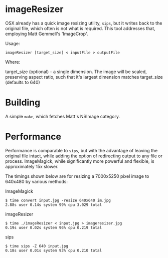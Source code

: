 # imageResizer

OSX already has a quick image resizing utility, `sips`, but it writes back to
the original file, which often is not what is required. This tool addresses
that, employing Matt Gemmell's 'ImageCrop'.

Usage:

    imageResizer [target_size] < inputFile > outputFile

Where:

target\_size (optional) - a single dimension. The image will be scaled, preserving
aspect ratio, such that it's largest dimension matches target\_size (defaults to 640)

# Building

A simple `make`, which fetches Matt's NSImage category.

# Performance

Performance is comparable to `sips`, but with the advantage of leaving the original
file intact, while adding the option of redirecting output to any file or process.
ImageMagick, while significantly more powerful and flexible, is approximately 15x slower.

The timings shown below are for resizing a 7000x5250 pixel image to 640x480 by various methods:

ImageMagick

    $ time convert input.jpg -resize 640x640 im.jpg
    2.88s user 0.14s system 99% cpu 3.029 total

imageResizer

    $ time ./imageResizer < input.jpg > imageresizer.jpg
    0.19s user 0.02s system 96% cpu 0.219 total

sips

    $ time sips -Z 640 input.jpg
    0.18s user 0.01s system 93% cpu 0.210 total
